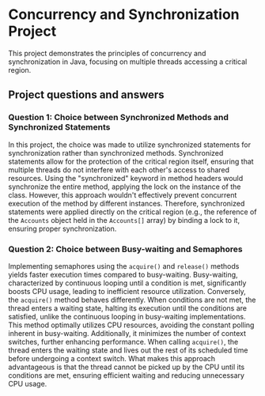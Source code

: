 # Concurrency and Synchronization Project

This project demonstrates the principles of concurrency and synchronization in Java, focusing on multiple threads accessing a critical region.

## Project questions and answers

### Question 1: Choice between Synchronized Methods and Synchronized Statements

In this project, the choice was made to utilize synchronized statements for synchronization rather than synchronized methods. Synchronized statements allow for the protection of the critical region itself, ensuring that multiple threads do not interfere with each other's access to shared resources. Using the "synchronized" keyword in method headers would synchronize the entire method, applying the lock on the instance of the class. However, this approach wouldn't effectively prevent concurrent execution of the method by different instances. Therefore, synchronized statements were applied directly on the critical region (e.g., the reference of the `Accounts` object held in the `Accounts[]` array) by binding a lock to it, ensuring proper synchronization.

### Question 2: Choice between Busy-waiting and Semaphores

Implementing semaphores using the `acquire()` and `release()` methods yields faster execution times compared to busy-waiting. Busy-waiting, characterized by continuous looping until a condition is met, significantly boosts CPU usage, leading to inefficient resource utilization. Conversely, the `acquire()` method behaves differently. When conditions are not met, the thread enters a waiting state, halting its execution until the conditions are satisfied, unlike the continuous looping in busy-waiting implementations. This method optimally utilizes CPU resources, avoiding the constant polling inherent in busy-waiting. Additionally, it minimizes the number of context switches, further enhancing performance. When calling `acquire()`, the thread enters the waiting state and lives out the rest of its scheduled time before undergoing a context switch. What makes this approach advantageous is that the thread cannot be picked up by the CPU until its conditions are met, ensuring efficient waiting and reducing unnecessary CPU usage.
